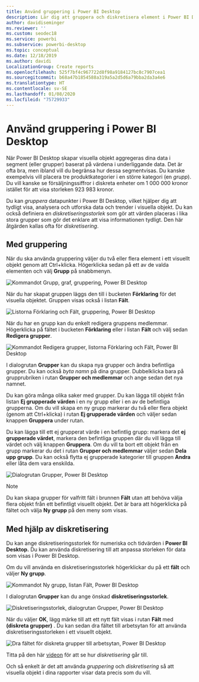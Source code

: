 ```yaml
---
title: Använd gruppering i Power BI Desktop
description: Lär dig att gruppera och diskretisera element i Power BI Desktop
author: davidiseminger
ms.reviewer: ''
ms.custom: seodec18
ms.service: powerbi
ms.subservice: powerbi-desktop
ms.topic: conceptual
ms.date: 12/18/2019
ms.author: davidi
LocalizationGroup: Create reports
ms.openlocfilehash: 525f7bf4c967722d8f98a9184127bc8c7907cea1
ms.sourcegitcommit: b68a47b1854588a319a5a2d5d6a79bba2da3a4e6
ms.translationtype: HT
ms.contentlocale: sv-SE
ms.lasthandoff: 01/08/2020
ms.locfileid: "75729933"
---
```

# <a name="use-grouping-and-binning-in-power-bi-desktop"></a>Använd gruppering i Power BI Desktop
När Power BI Desktop skapar visuella objekt aggregeras dina data i segment (eller grupper) baserat på värdena i underliggande data. Det är ofta bra, men ibland vill du begränsa hur dessa segmentvisas. Du kanske exempelvis vill placera tre produktkategorier i en större kategori (en *grupp*). Du vill kanske se försäljningssiffror i diskreta enheter om 1 000 000 kronor istället för att visa storleken 923 983 kronor.

Du kan *gruppera* datapunkter i Power BI Desktop, vilket hjälper dig att tydligt visa, analysera och utforska data och trender i visuella objekt. Du kan också definiera en *diskretiseringsstorlek* som gör att värden placeras i lika stora grupper som gör det enklare att visa informationen tydligt. Den här åtgärden kallas ofta för *diskretisering*.

## <a name="using-grouping"></a>Med gruppering
När du ska använda gruppering väljer du två eller flera element i ett visuellt objekt genom att Ctrl+klicka. Högerklicka sedan på ett av de valda elementen och välj **Grupp** på snabbmenyn.

![Kommandot Grupp, graf, gruppering, Power BI Desktop](media/desktop-grouping-and-binning/grouping-binning_1.png)

När du har skapat gruppen läggs den till i bucketen **Förklaring** för det visuella objektet. Gruppen visas också i listan **Fält**.

![Listorna Förklaring och Fält, gruppering, Power BI Desktop](media/desktop-grouping-and-binning/grouping-binning_2.png)

När du har en grupp kan du enkelt redigera gruppens medlemmar. Högerklicka på fältet i bucketen **Förklaring** eller i listan **Fält** och välj sedan **Redigera grupper**.

![Kommandot Redigera grupper, listorna Förklaring och Fält, Power BI Desktop](media/desktop-grouping-and-binning/grouping-binning_3.png)

I dialogrutan **Grupper** kan du skapa nya grupper och ändra befintliga grupper. Du kan också *byta namn* på dina grupper. Dubbelklicka bara på grupprubriken i rutan **Grupper och medlemmar** och ange sedan det nya namnet.

Du kan göra många olika saker med grupper. Du kan lägga till objekt från listan **Ej grupperade värden** i en ny grupp eller i en av de befintliga grupperna. Om du vill skapa en ny grupp markerar du två eller flera objekt (genom att Ctrl+klicka) i rutan **Ej grupperade värden** och väljer sedan knappen **Gruppera** under rutan.

Du kan lägga till ett ej grupperat värde i en befintlig grupp: markera det **ej grupperade värdet**, markera den befintliga gruppen där du vill lägga till värdet och välj knappen **Gruppera**. Om du vill ta bort ett objekt från en grupp markerar du det i rutan **Grupper och medlemmar** väljer sedan **Dela upp grupp**. Du kan också flytta ej grupperade kategorier till gruppen **Andra** eller låta dem vara enskilda.

![Dialogrutan Grupper, Power BI Desktop](media/desktop-grouping-and-binning/grouping-binning_4.png)

> [!NOTE]
> Du kan skapa grupper för valfritt fält i brunnen **Fält** utan att behöva välja flera objekt från ett befintligt visuellt objekt. Det är bara att högerklicka på fältet och välja **Ny grupp** på den meny som visas.

## <a name="using-binning"></a>Med hjälp av diskretisering
Du kan ange diskretiseringsstorlek för numeriska och tidvärden i **Power BI Desktop.** Du kan använda diskretisering till att anpassa storleken för data som visas i Power BI Desktop.

Om du vill använda en diskretiseringsstorlek högerklickar du på ett **fält** och väljer **Ny grupp**.

![Kommandot Ny grupp, listan Fält, Power BI Desktop](media/desktop-grouping-and-binning/grouping-binning_5.png)

I dialogrutan **Grupper** kan du ange önskad **diskretiseringsstorlek**.

![Diskretiseringsstorlek, dialogrutan Grupper, Power BI Desktop](media/desktop-grouping-and-binning/grouping-binning_6.png)

När du väljer **OK**, lägg märke till att ett nytt fält visas i rutan **Fält** med **(diskreta grupper)** . Du kan sedan dra fältet till arbetsytan för att använda diskretiseringsstorleken i ett visuellt objekt.

![Dra fältet för diskreta grupper till arbetsytan, Power BI Desktop](media/desktop-grouping-and-binning/grouping-binning_7.png)

Titta på den här [videon](https://www.youtube.com/watch?v=BRvdZSfO0DY) för att se hur *diskretisering* går till.

Och så enkelt är det att använda *gruppering* och *diskretisering* så att visuella objekt i dina rapporter visar data precis som du vill.
